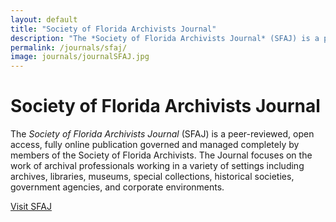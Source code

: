 ```yaml
---
layout: default
title: "Society of Florida Archivists Journal"
description: "The *Society of Florida Archivists Journal* (SFAJ) is a peer-reviewed, open access, fully online publication governed and managed completely by members of the Society of Florida Archivists."
permalink: /journals/sfaj/
image: journals/journalSFAJ.jpg
---
```


# Society of Florida Archivists Journal

The *Society of Florida Archivists Journal* (SFAJ) is a peer-reviewed, open access, fully online publication governed and managed completely by members of the Society of Florida Archivists. The Journal focuses on the work of archival professionals working in a variety of settings including archives, libraries, museums, special collections, historical societies, government agencies, and corporate environments.

[Visit SFAJ](https://journals.flvc.org/sfaj "SFAJ Homepage")
